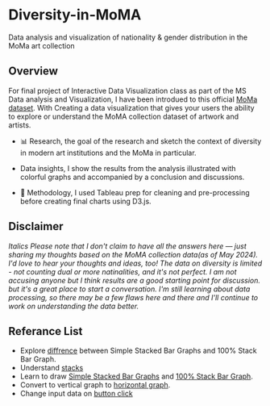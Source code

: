 # Diversity-in-MoMA
 Data analysis and visualization of nationality & gender distribution in the MoMa art collection

## Overview
For final project of Interactive Data Visualization class as part of the MS Data analysis and Visualization, I have been introdued to this official [MoMa dataset](https://github.com/MuseumofModernArt). With Creating a data visualization that gives your users the ability to explore or understand the MoMA collection dataset of artwork and artists. 

- 📊 Research, the goal of the research and sketch the context of diversity in modern art institutions and the MoMa in particular.

-  Data insights, I show the results from the analysis illustrated with colorful graphs and accompanied by a conclusion and discussions.

- 🧽 Methodology, I used Tableau prep for cleaning and pre-processing before creating final charts using D3.js.

## Disclaimer
*Italics*
_Please note that I don't claim to have all the answers here — just sharing my thoughts based on the MoMA collection data(as of May 2024). I'd love to hear your thoughts and ideas, too! The data on diversity is limited - not counting dual or more natinalities, and it's not perfect. I am not accusing anyone but I think results are a good starting point for discussion. but it's a great place to start a conversation.  I'm still learning about data processing, so there may be a few flaws here and there and I'll continue to work on understanding the data better._


## Referance List
- Explore [diffrence](https://datavizcatalogue.com/methods/stacked_bar_graph.html) between Simple Stacked Bar Graphs and 100% Stack Bar Graph.
- Understand [stacks](https://d3js.org/d3-shape/stack)
- Learn to draw  [Simple Stacked Bar Graphs](https://observablehq.com/@d3/stacked-bar-chart/2) and [100% Stack Bar Graph](https://d3-graph-gallery.com/graph/barplot_stacked_percent.html).
- Convert to vertical graph to [horizontal graph](https://observablehq.com/@d3/stacked-normalized-horizontal-bar/2).
- Change input data on [button click](https://d3-graph-gallery.com/graph/barplot_button_data_hard.html)
